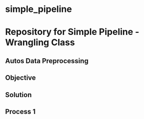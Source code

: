 # simple_pipeline
# Repository for Simple Pipeline - Wrangling Class

## Autos Data Preprocessing

## Objective

## Solution

## Process 1